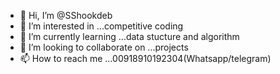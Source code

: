- 👋 Hi, I’m @SShookdeb
- 👀 I’m interested in ...competitive coding
- 🌱 I’m currently learning ...data stucture and algorithm
- 💞️ I’m looking to collaborate on ...projects 
- 📫 How to reach me ...00918910192304(Whatsapp/telegram)

<!---
SShookdeb/SShookdeb is a ✨ special ✨ repository because its `README.md` (this file) appears on your GitHub profile.
You can click the Preview link to take a look at your changes.
--->
